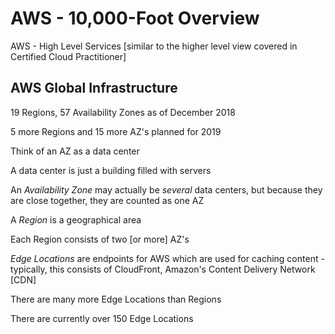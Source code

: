 # AWS - 10,000-Foot Overview # 

AWS - High Level Services [similar to the higher level view covered in Certified Cloud Practitioner] 

## AWS Global Infrastructure ## 
19 Regions, 57 Availability Zones as of December 2018

5 more Regions and 15 more AZ's planned for 2019

Think of an AZ as a data center 

A data center is just a building filled with servers 

An _Availability Zone_ may actually be _several_ data centers, but because they are close together, they are counted as one AZ 

A _Region_ is a geographical area 

Each Region consists of two [or more] AZ's 

_Edge Locations_ are endpoints for AWS which are used for caching content - typically, this consists of CloudFront, Amazon's Content Delivery Network [CDN] 

There are many more Edge Locations than Regions 

There are currently over 150 Edge Locations 

